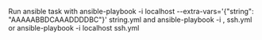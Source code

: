 Run ansible task with 
ansible-playbook -i localhost --extra-vars='{"string": "AAAAABBDCAAADDDDBC"}' string.yml
and
ansible-playbook -i <remote-ip>, ssh.yml
or
ansible-playbook -i localhost ssh.yml

